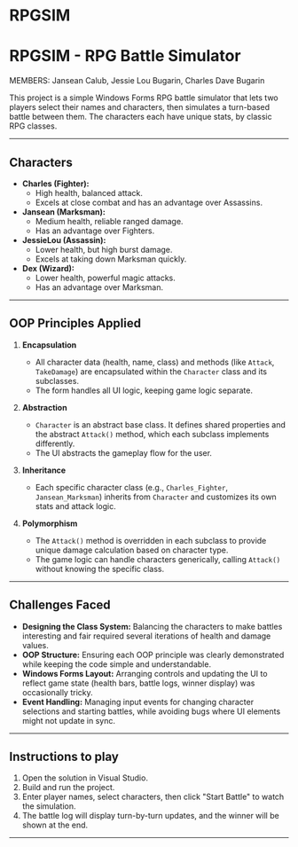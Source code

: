 # RPGSIM
RPGSIM - RPG Battle Simulator
=============================
MEMBERS: Jansean Calub, Jessie Lou Bugarin, Charles Dave Bugarin

This project is a simple Windows Forms RPG battle simulator that lets two players select their names and characters, then simulates a turn-based battle between them. The characters each have unique stats, by classic RPG classes.

---

Characters
----------

- **Charles (Fighter):**
  - High health, balanced attack.
  - Excels at close combat and has an advantage over Assassins.
- **Jansean (Marksman):**
  - Medium health, reliable ranged damage.
  - Has an advantage over Fighters.
- **JessieLou (Assassin):**
  - Lower health, but high burst damage.
  - Excels at taking down Marksman quickly.
- **Dex (Wizard):**
  - Lower health, powerful magic attacks.
  - Has an advantage over Marksman.

---

OOP Principles Applied
----------------------

1. **Encapsulation**
   - All character data (health, name, class) and methods (like `Attack`, `TakeDamage`) are encapsulated within the `Character` class and its subclasses.
   - The form handles all UI logic, keeping game logic separate.

2. **Abstraction**
   - `Character` is an abstract base class. It defines shared properties and the abstract `Attack()` method, which each subclass implements differently.
   - The UI abstracts the gameplay flow for the user.

3. **Inheritance**
   - Each specific character class (e.g., `Charles_Fighter`, `Jansean_Marksman`) inherits from `Character` and customizes its own stats and attack logic.

4. **Polymorphism**
   - The `Attack()` method is overridden in each subclass to provide unique damage calculation based on character type.
   - The game logic can handle characters generically, calling `Attack()` without knowing the specific class.

---

Challenges Faced
----------------

- **Designing the Class System:** Balancing the characters to make battles interesting and fair required several iterations of health and damage values.
- **OOP Structure:** Ensuring each OOP principle was clearly demonstrated while keeping the code simple and understandable.
- **Windows Forms Layout:** Arranging controls and updating the UI to reflect game state (health bars, battle logs, winner display) was occasionally tricky.
- **Event Handling:** Managing input events for changing character selections and starting battles, while avoiding bugs where UI elements might not update in sync.

---

Instructions to play
------------

1. Open the solution in Visual Studio.
2. Build and run the project.
3. Enter player names, select characters, then click "Start Battle" to watch the simulation.
4. The battle log will display turn-by-turn updates, and the winner will be shown at the end.

---
